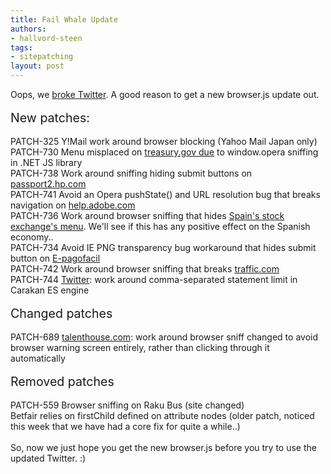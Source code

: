 ```yaml
---
title: Fail Whale Update
authors:
- hallvord-steen
tags:
- sitepatching
layout: post
---
```

Oops, we <a href="/hallvors/blog/2012/07/17/twitter-crashes-itself-with-commas" target="_blank">broke Twitter</a>. A good reason to get a new browser.js update out. <br/><br/><span style="font-size: 140%">New patches:</span><br/><br/>PATCH-325     Y!Mail work around browser blocking (Yahoo Mail Japan only)<br/>PATCH-730     Menu misplaced on <a href="http://www.treasury.gov" target="_blank">treasury.gov due</a> to window.opera sniffing in .NET JS library<br/>PATCH-738      Work around sniffing hiding submit buttons on <a href="http://passport2.hp.com" target="_blank">passport2.hp.com</a> <br/>PATCH-741     Avoid an Opera pushState() and URL resolution bug that breaks navigation on <a href="http://help.adobe.com" target="_blank">help.adobe.com</a><br/> PATCH-736 Work around browser sniffing that hides <a href="http://www.bolsomadrid.es" target="_blank">Spain&#39;s stock exchange&#39;s menu</a>. We&#39;ll see if this has any positive effect on the Spanish economy..<br/> PATCH-734 Avoid IE PNG transparency bug workaround that hides submit button on <a href="http://www.e-pagofacil.com/espanol/site/compras_internet.php" target="_blank">E-pagofacil</a><br/> PATCH-742 Work around browser sniffing that breaks <a href="http://www.traffic.com" target="_blank">traffic.com</a> <br/> PATCH-744 <a href="http://www.twitter.com" target="_blank">Twitter</a>: work around comma-separated statement limit in Carakan ES engine <br/> <br/><span style="font-size: 140%">Changed patches</span><br/><br/> PATCH-689 <a href="http://www.talenthouse.com" target="_blank">talenthouse.com</a>: work around browser sniff changed to avoid browser warning screen entirely, rather than clicking through it automatically<br/><br/><span style="font-size: 140%">Removed patches</span><br/><br/>PATCH-559 Browser sniffing on Raku Bus (site changed)<br/>Betfair relies on firstChild defined on attribute nodes (older patch, noticed this week that we have had a core fix for quite a while..)<br/><br/>So, now we just hope you get the new browser.js before you try to use the updated Twitter. :)

